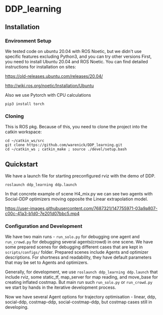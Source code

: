 # DDP_learning


## Installation ##

### Environment Setup ###

We tested code on ubuntu 20.04 with ROS Noetic, but we didn't use specific features excluding Python3, and you can try other versions
First, you need to install Ubuntu 20.04 and ROS Noetic. You can find detailed instructions for installation on sites:

https://old-releases.ubuntu.com/releases/20.04/

http://wiki.ros.org/noetic/Installation/Ubuntu

Also we use Pytorch with CPU calculations 

```
pip3 install torch
```

### Cloning ###

This is ROS pkg. Because of this, you need to clone the project into the catkin workspace:
```
cd ~/catkin_ws/src
git clone https://github.com/warenick/DDP_learning.git
cd ~/catkin_ws ; catkin_make ; source ./devel/setup.bash
```

<!-- ### Additional steps ### -->

## Quickstart ##

We have a launch file for starting preconfigured rviz with the demo of DDP.
```
roslaunch ddp_learning ddp.launch
```
In that concrete example of scene H4_mix.py we can see two agents with Social-DDP optimizers moving opposite the Linear extrapolation model.

https://user-images.githubusercontent.com/7687321/147755971-03a9a807-c00c-41a3-b1d0-7e201d07bbc5.mp4



### Configuration and Development ###

We have two main runs - `run_solo.py` for debugging one agent and `run_crowd.py` for debugging several agents(crowd) in one scene. We have some prepared scenes for debugging different cases that are kept in `scripts/configs/` folder. 
Prepared scenes include Agents and optimizer descriptions. For shortness and readability, they have default parameters that may be set to Agents and optimizers.

Generally, for development, we use `roslaunch ddp_learning ddp.launch` that include rviz, some static_tf, map_server for map reading, and move_base for creating inflated costmap. But main run such `run_solo.py` or `run_crowd.py` we start by hands in the iterative development process.

Now we have several Agent options for trajectory optimisation - linear, ddp, social-ddp, costmap-ddp, social-costmap-ddp, but costmap cases still in developing.
